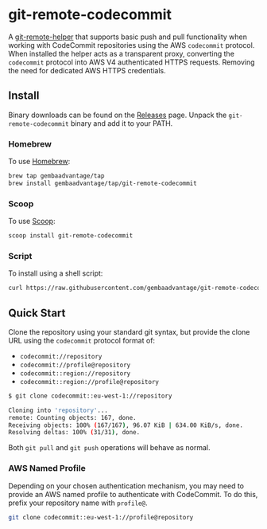 # git-remote-codecommit

A [git-remote-helper](https://git-scm.com/docs/gitremote-helpers) that supports basic push and pull functionality when working with CodeCommit repositories using the AWS `codecommit` protocol. When installed the helper acts as a transparent proxy, converting the `codecommit` protocol into AWS V4 authenticated HTTPS requests. Removing the need for dedicated AWS HTTPS credentials.

## Install

Binary downloads can be found on the [Releases](https://github.com/gembaadvantage/git-remote-codecommit/releases) page. Unpack the `git-remote-codecommit` binary and add it to your PATH.

### Homebrew

To use [Homebrew](https://brew.sh/):

```sh
brew tap gembaadvantage/tap
brew install gembaadvantage/tap/git-remote-codecommit
```

### Scoop

To use [Scoop](https://scoop.sh/):

```sh
scoop install git-remote-codecommit
```

### Script

To install using a shell script:

```sh
curl https://raw.githubusercontent.com/gembaadvantage/git-remote-codecommit/main/scripts/install | sh
```

## Quick Start

Clone the repository using your standard git syntax, but provide the clone URL using the `codecommit` protocol format of:

- `codecommit://repository`
- `codecommit://profile@repository`
- `codecommit::region://repository`
- `codecommit::region://profile@repository`

```sh
$ git clone codecommit::eu-west-1://repository

Cloning into 'repository'...
remote: Counting objects: 167, done.
Receiving objects: 100% (167/167), 96.07 KiB | 634.00 KiB/s, done.
Resolving deltas: 100% (31/31), done.
```

Both `git pull` and `git push` operations will behave as normal.

### AWS Named Profile

Depending on your chosen authentication mechanism, you may need to provide an AWS named profile to authenticate with CodeCommit. To do this, prefix your repository name with `profile@`.

```sh
git clone codecommit::eu-west-1://profile@repository
```
